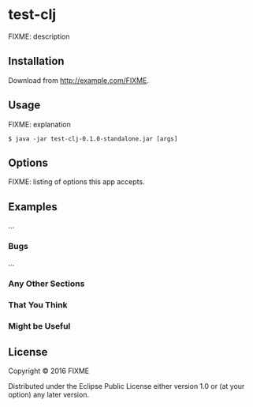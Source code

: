 # test-clj

FIXME: description

## Installation

Download from http://example.com/FIXME.

## Usage

FIXME: explanation

    $ java -jar test-clj-0.1.0-standalone.jar [args]

## Options

FIXME: listing of options this app accepts.

## Examples

...

### Bugs

...

### Any Other Sections
### That You Think
### Might be Useful

## License

Copyright © 2016 FIXME

Distributed under the Eclipse Public License either version 1.0 or (at
your option) any later version.

